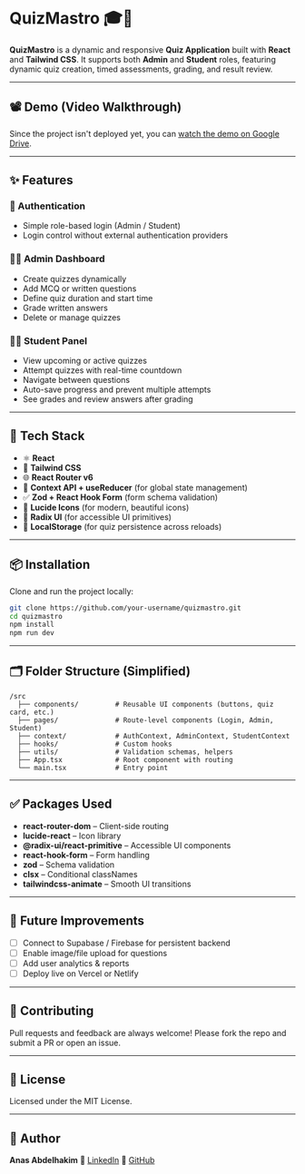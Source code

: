
# QuizMastro 🎓🧠

**QuizMastro** is a dynamic and responsive **Quiz Application** built with **React** and **Tailwind CSS**. It supports both **Admin** and **Student** roles, featuring dynamic quiz creation, timed assessments, grading, and result review.

---

## 📽️ Demo (Video Walkthrough)

Since the project isn't deployed yet, you can [watch the demo on Google Drive](https://drive.google.com/file/d/12XjCk2qrLCmSchE_D6gEJ2PB43tiK2Dg/view?usp=drive_link).

---

## ✨ Features

### 🔐 Authentication
- Simple role-based login (Admin / Student)
- Login control without external authentication providers

### 👨‍🏫 Admin Dashboard
- Create quizzes dynamically
- Add MCQ or written questions
- Define quiz duration and start time
- Grade written answers
- Delete or manage quizzes

### 👨‍🎓 Student Panel
- View upcoming or active quizzes
- Attempt quizzes with real-time countdown
- Navigate between questions
- Auto-save progress and prevent multiple attempts
- See grades and review answers after grading

---

## 🧰 Tech Stack

- ⚛️ **React**
- 💨 **Tailwind CSS**
- 🌐 **React Router v6**
- 🧠 **Context API + useReducer** (for global state management)
- ✅ **Zod + React Hook Form** (form schema validation)
- 🧩 **Lucide Icons** (for modern, beautiful icons)
- 🧱 **Radix UI** (for accessible UI primitives)
- 💾 **LocalStorage** (for quiz persistence across reloads)

---

## 📦 Installation

Clone and run the project locally:

```bash
git clone https://github.com/your-username/quizmastro.git
cd quizmastro
npm install
npm run dev
````

---

## 🗂️ Folder Structure (Simplified)

```
/src
  ├── components/         # Reusable UI components (buttons, quiz card, etc.)
  ├── pages/              # Route-level components (Login, Admin, Student)
  ├── context/            # AuthContext, AdminContext, StudentContext
  ├── hooks/              # Custom hooks
  ├── utils/              # Validation schemas, helpers
  ├── App.tsx             # Root component with routing
  └── main.tsx            # Entry point
```

---

## ✅ Packages Used

* **react-router-dom** – Client-side routing
* **lucide-react** – Icon library
* **@radix-ui/react-primitive** – Accessible UI components
* **react-hook-form** – Form handling
* **zod** – Schema validation
* **clsx** – Conditional classNames
* **tailwindcss-animate** – Smooth UI transitions

---

## 🧪 Future Improvements

* [ ] Connect to Supabase / Firebase for persistent backend
* [ ] Enable image/file upload for questions
* [ ] Add user analytics & reports
* [ ] Deploy live on Vercel or Netlify

---

## 🤝 Contributing

Pull requests and feedback are always welcome!
Please fork the repo and submit a PR or open an issue.

---

## 📜 License

Licensed under the MIT License.

---

## 👤 Author

**Anas Abdelhakim**
🔗 [LinkedIn](https://www.linkedin.com/in/anas-abdelhakim-548aa5268)
🐙 [GitHub](https://github.com/anasabdelhakim)


